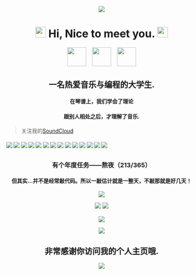 <p align="center">
<img src="https://cdn.jsdelivr.net/gh/cypress0522/img@main/2022/06/21/1651472964629.png"](https://cypress0522.github.io" />
<br/>
</p>
<h1 align="center">
  <img src="https://media.giphy.com/media/hvRJCLFzcasrR4ia7z/giphy.gif" width="28">
  Hi, Nice to meet you.
  <img src="https://media.giphy.com/media/hvRJCLFzcasrR4ia7z/giphy.gif" width="28">
</h1>
<p align="center">
  <a href="mailto:hsiangnianian@outlook.com" target="_blank" rel="noopener noreferrer"><img src="https://img.icons8.com/fluency/48/000000/microsoft-outlook-2019.png" width="50" /></a>
  &nbsp;&nbsp;
  <a href="https://t.me/Hsiang_Nianian" target="_blank" rel="noopener noreferrer"><img src="https://img.icons8.com/color/2x/telegram-app.png"  width="50" /></a>
  &nbsp;&nbsp;
  <a href="https://cypress0522.github.io" target="_blank" rel="noopener noreferrer"><img src="https://img.icons8.com/nolan/2x/link.png"  width="50" /></a>
  
</p>
<h2 align="center"> 一名热爱音乐与编程的大学生.</h2>

<h4 align="center"> 在琴谱上，我们学会了理论</h4>
<h4 align="center"> 跟别人相处之后，才理解了音乐.</h4>

> 关注我的[SoundCloud](https://soundcloud.com/hsiang_nianian)

#### ![](https://img.shields.io/badge/Git-blue) ![](https://img.shields.io/badge/Lua-blue) ![](https://img.shields.io/badge/Python-blue) ![](https://img.shields.io/badge/C++-blue) ![](https://img.shields.io/badge/HTML-blue) ![](https://img.shields.io/badge/CSS-blue) ![](https://img.shields.io/badge/JavaScript-blue) ![](https://img.shields.io/badge/LOVE2D-blue) ![](https://img.shields.io/badge/VB.NET-blue) ![](https://img.shields.io/badge/Unity3D-blue) ![](https://img.shields.io/badge/EJS-blue) ![](https://img.shields.io/badge/MuseScore-blue) ![](https://img.shields.io/badge/Tex-blue) ![](https://img.shields.io/badge/Golang-blue)

##

<h3 align="center"> 有个年度任务——熬夜（213/365）</h3>
<h4 align="center"> 但其实...并不是经常敲代码。所以一敲估计就是一整天，不敲那就是好几天！</h4>
<p align="center">
<img src="https://activity-graph.herokuapp.com/graph?username=cypress0522&bg_color=000000&color=00ffff&line=00ffff&point=ffffff&area=true&hide_border=true"/>
<br/>
</p>

<p align = "center">
  <img src = "https://github-readme-stats.vercel.app/api?username=cypress0522&hide_border=true&show_icons=true&include_all_commits=true&count_private=true&theme=cypress0522&line_height=27">
  <img src = "https://github-readme-stats.vercel.app/api/top-langs/?username=cypress0522&hide=PHP,html,c&theme=tokyonight&hide_border=true&line_height=27">
  <br><br>
    <img src = "https://github-readme-streak-stats.herokuapp.com?user=cypress0522&theme=cypress0522&hide_border=true&include_all_commits=true&line_height=27">
</p>

<p align="center" style="margin-bottom: 10px;">
    <img src="https://github-profile-trophy.vercel.app?username=cypress0522&column=7&theme=onedark&hide_border=true&include_all_commits=true&line_height=27"/>
</p>

<h2 align="center"> 非常感谢你访问我的个人主页哦. </h2>
<p align="center">
  <img src="https://capsule-render.vercel.app/api?type=waving&color=gradient&height=65&section=footer"/>
</p>
